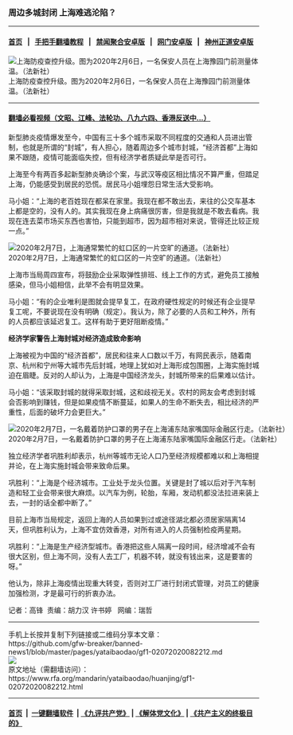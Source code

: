 ### 周边多城封闭  上海难逃沦陷？
------------------------

#### [首页](https://github.com/gfw-breaker/banned-news1/blob/master/README.md) &nbsp;&nbsp;|&nbsp;&nbsp; [手把手翻墙教程](https://github.com/gfw-breaker/guides/wiki) &nbsp;&nbsp;|&nbsp;&nbsp; [禁闻聚合安卓版](https://github.com/gfw-breaker/bn-android) &nbsp;&nbsp;|&nbsp;&nbsp; [网门安卓版](https://github.com/oGate2/oGate) &nbsp;&nbsp;|&nbsp;&nbsp; [神州正道安卓版](https://github.com/SzzdOgate/update) 



<div id="headerimg">
 <img alt="上海防疫查控升级。图为2020年2月6日，一名保安人员在上海豫园门前测量体温。（法新社）" src="https://www.rfa.org/mandarin/yataibaodao/huanjing/gf1-02072020082212.html/000_1OQ7G5.jpg/@@images/88613935-ab78-49c1-8385-d4bcf4ecd151.jpeg" title="上海防疫查控升级。图为2020年2月6日，一名保安人员在上海豫园门前测量体温。（法新社）"/>
 <div id="headerimgcontents">
  <div id="headerimgcaption">
   <span>
    上海防疫查控升级。图为2020年2月6日，一名保安人员在上海豫园门前测量体温。（法新社）
   </span>
   <!-- zoomattribute -->
  </div>
  <!-- headerimgcaption -->
 </div>
 <!-- headerimagecontents -->
</div>

<hr/>


#### [翻墙必看视频（文昭、江峰、法轮功、八九六四、香港反送中...）](http://167.172.214.107/home.html)

<div id="storytext">
 <div>
  <div class="slot_header">
  </div>
 </div>
 <p>
  新型肺炎疫情爆发至今，中国有三十多个城市采取不同程度的交通和人员进出管制，也就是所谓的“封城”，有人担心，随着周边多个城市封城，“经济首都”上海如果不跟随，疫情可能面临失控，但有经济学者质疑此举是否可行。
 </p>
 <p>
  上海至今有两百多起新型肺炎确诊个案，与武汉等疫区相比情况不算严重，但踏足上海，仍能感受到居民的恐慌。居民马小姐埋怨日常生活大受影响。
 </p>
 <p>
 </p>
 <p>
 </p>
 <p>
  马小姐：“上海的老百姓现在都呆在家里。我现在都不敢出去，来往的公交车基本上都是空的，没有人的。其实我现在身上病痛很厉害，但是我就是不敢去看病。我现在连去菜市场买东西也害怕，只能到超市，因为超市相对来说，管得还比较正规一点。”
 </p>
 <p>
 </p>
 <p>
  <div class="image-inline captioned" style="width:1500px;">
   <div style="width:1500px;">
    <img alt="2020年2月7日，上海通常繁忙的虹口区的一片空旷的通道。（法新社）" src="https://www.rfa.org/mandarin/yataibaodao/huanjing/gf1-02072020082212.html/000_1OS0L2.jpg" title="2020年2月7日，上海通常繁忙的虹口区的一片空旷的通道。（法新社）"/>
   </div>
   <div class="image-caption">
    <span style="width:1500px;">
     2020年2月7日，上海通常繁忙的虹口区的一片空旷的通道。（法新社）
    </span>
    <span class="copyright">
    </span>
   </div>
  </div>
 </p>
 <p>
  上海市当局周四宣布，将鼓励企业采取弹性排班、线上工作的方式，避免员工接触感染，但马小姐相信，此举不会有明显效果。
 </p>
 <p>
  马小姐：“有的企业唯利是图就会提早复工，在政府硬性规定的时候还有企业提早复工呢，不要说现在没有明确（规定）。我认为，除了必要的人员和工种外，所有的人员都应该延迟复工。这样有助于更好阻断疫情。”
 </p>
 <p>
  <b>
   经济学家警告上海封城对经济造成致命影响
  </b>
 </p>
 <p>
  上海被视为中国的“经济首都”，居民和往来人口数以千万，有网民表示，随着南京、杭州和宁州等大城市先后封城，地理上犹如对上海形成包围圈，上海实施封城迫在眉睫。反对的人却认为，上海是中国经济龙头，封城所带来的后果难以估计。
 </p>
 <p>
  马小姐：“该采取封城的就得采取封城，这和歧视无关。农村的网友会考虑到封城会否影响到赚钱，但是如果疫情不断蔓延，如果人的生命不断失去，相比经济的严重性，后面的破坏力会更巨大。”
 </p>
 <p>
 </p>
 <p>
  <div class="image-inline captioned" style="width:1500px;">
   <div style="width:1500px;">
    <img alt="2020年2月7日，一名戴着防护口罩的男子在上海浦东陆家嘴国际金融区行走。（法新社）" src="https://www.rfa.org/mandarin/yataibaodao/huanjing/gf1-02072020082212.html/000_1OS0AS.jpg" title="2020年2月7日，一名戴着防护口罩的男子在上海浦东陆家嘴国际金融区行走。（法新社）"/>
   </div>
   <div class="image-caption">
    <span style="width:1500px;">
     2020年2月7日，一名戴着防护口罩的男子在上海浦东陆家嘴国际金融区行走。（法新社）
    </span>
    <span class="copyright">
    </span>
   </div>
  </div>
 </p>
 <p>
  独立经济学者巩胜利却表示，杭州等城市无论人口乃至经济规模都难以和上海相提并论，在上海实施封城会带来致命后果。
 </p>
 <p>
  巩胜利：“上海是个经济城市。工业处于龙头位置。关键是封了城以后对于汽车制造和轻工业会带来很大麻烦。以汽车为例，轮胎，车厢，发动机都没法拉进来装上去，一封的话全都中断了。”
 </p>
 <p>
  目前上海市当局规定，返回上海的人员如果到过或途径湖北都必须居家隔离14天，但巩胜利认为，上海不宜仿效香港，对所有进入的人员强制检疫两星期。
 </p>
 <p>
  巩胜利：“上海是生产经济型城市。香港把这些人隔离一段时间，经济增减不会有很大区别，但上海不同，没有人去工厂，机器不转，就没有钱出来，这是要害的呀。”
 </p>
 <p>
  他认为，除非上海疫情出现重大转变，否则对工厂进行封闭式管理，对员工的健康加强检测，才是最可行的折衷办法。
 </p>
 <p>
 </p>
 <p>
  记者：高锋  责编：胡力汉 许书婷   网编：瑞哲
 </p>
</div>

<hr/>
手机上长按并复制下列链接或二维码分享本文章：<br/>
https://github.com/gfw-breaker/banned-news1/blob/master/pages/yataibaodao/gf1-02072020082212.md <br/>
<a href='https://github.com/gfw-breaker/banned-news1/blob/master/pages/yataibaodao/gf1-02072020082212.md'><img src='https://github.com/gfw-breaker/banned-news1/blob/master/pages/yataibaodao/gf1-02072020082212.md.png'/></a> <br/>
原文地址（需翻墙访问）：https://www.rfa.org/mandarin/yataibaodao/huanjing/gf1-02072020082212.html


------------------------
#### [首页](https://github.com/gfw-breaker/banned-news1/blob/master/README.md) &nbsp;|&nbsp; [一键翻墙软件](https://github.com/gfw-breaker/nogfw/blob/master/README.md) &nbsp;| [《九评共产党》](https://github.com/gfw-breaker/9ping.md/blob/master/README.md#九评之一评共产党是什么) | [《解体党文化》](https://github.com/gfw-breaker/jtdwh.md/blob/master/README.md) | [《共产主义的终极目的》](https://github.com/gfw-breaker/gczydzjmd.md/blob/master/README.md)


<img src='http://gfw-breaker.win/banned-news/pages/yataibaodao/gf1-02072020082212.md' width='0px' height='0px'/>